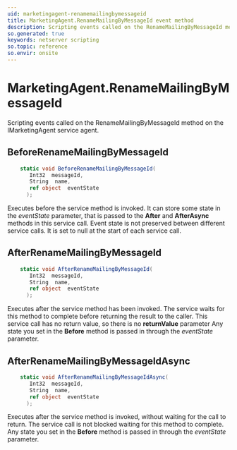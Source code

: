 ```yaml
---
uid: marketingagent-renamemailingbymessageid
title: MarketingAgent.RenameMailingByMessageId event method
description: Scripting events called on the RenameMailingByMessageId method on the MarketingAgent service agent.
so.generated: true
keywords: netserver scripting
so.topic: reference
so.envir: onsite
---
```

# MarketingAgent.RenameMailingByMessageId

Scripting events called on the <see cref='M:SuperOffice.CRM.Services.IMarketingAgent.RenameMailingByMessageId'>RenameMailingByMessageId</see> method on the <see cref='IMarketingAgent'>IMarketingAgent</see>  service agent.

## BeforeRenameMailingByMessageId
```cs
    static void BeforeRenameMailingByMessageId(
       Int32  messageId,
       String  name,
       ref object  eventState
      );
```
Executes before the service method is invoked.
It can store some state in the *eventState* parameter, that is passed to the **After** and **AfterAsync** methods in this service call.
Event state is not preserved between different service calls. It is set to null at the start of each service call.
## AfterRenameMailingByMessageId
```cs
    static void AfterRenameMailingByMessageId(
       Int32  messageId,
       String  name,
       ref object  eventState
      );
```
Executes after the service method has been invoked. The service waits for this method to complete before returning the result to the caller.
This service call has no return value, so there is no **returnValue** parameter
Any state you set in the **Before** method is passed in through the *eventState* parameter.
## AfterRenameMailingByMessageIdAsync
```cs
    static void AfterRenameMailingByMessageIdAsync(
       Int32  messageId,
       String  name,
       ref object  eventState
      );
```
Executes after the service method is invoked, without waiting for the call to return.
The service call is not blocked waiting for this method to complete.
Any state you set in the **Before** method is passed in through the *eventState* parameter.

